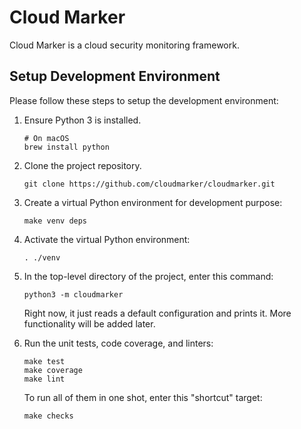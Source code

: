 Cloud Marker
============

Cloud Marker is a cloud security monitoring framework.


Setup Development Environment
-----------------------------

Please follow these steps to setup the development environment:

 1. Ensure Python 3 is installed.

        # On macOS
        brew install python

 2. Clone the project repository.

        git clone https://github.com/cloudmarker/cloudmarker.git

 3. Create a virtual Python environment for development purpose:

        make venv deps

 4. Activate the virtual Python environment:

        . ./venv

 5. In the top-level directory of the project, enter this command:

        python3 -m cloudmarker

    Right now, it just reads a default configuration and prints it. More
    functionality will be added later.

 6. Run the unit tests, code coverage, and linters:

        make test
        make coverage
        make lint

    To run all of them in one shot, enter this "shortcut" target:

        make checks
